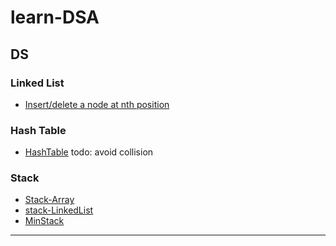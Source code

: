 # learn-DSA

## DS
### Linked List
* [Insert/delete a node at nth position](https://github.com/csk1116/learn-DS-ALGO/blob/main/linked-list-insert-delete.cpp)

### Hash Table
* [HashTable](https://github.com/csk1116/learn-DS-ALGO/blob/main/HashTables/HashTable.cpp) todo: avoid collision 
  
### Stack
* [Stack-Array](Stack/Stack-ArrayBased.cpp)
* [stack-LinkedList](Stack/Stack-LinkedListBased.cpp)
* [MinStack](Stack/MinStack.cpp)
---

